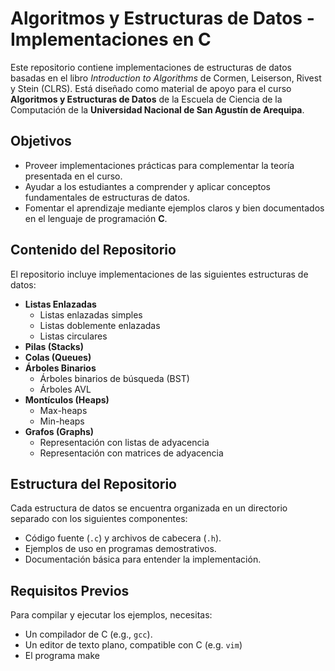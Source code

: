 
# Algoritmos y Estructuras de Datos - Implementaciones en C

Este repositorio contiene implementaciones de estructuras de datos basadas en el libro *Introduction to Algorithms* de Cormen, Leiserson, Rivest y Stein (CLRS). Está diseñado como material de apoyo para el curso **Algoritmos y Estructuras de Datos** de la Escuela de Ciencia de la Computación de la **Universidad Nacional de San Agustín de Arequipa**.

## Objetivos
- Proveer implementaciones prácticas para complementar la teoría presentada en el curso.
- Ayudar a los estudiantes a comprender y aplicar conceptos fundamentales de estructuras de datos.
- Fomentar el aprendizaje mediante ejemplos claros y bien documentados en el lenguaje de programación **C**.

## Contenido del Repositorio
El repositorio incluye implementaciones de las siguientes estructuras de datos:

- **Listas Enlazadas**
  - Listas enlazadas simples
  - Listas doblemente enlazadas
  - Listas circulares
- **Pilas (Stacks)**
- **Colas (Queues)**
- **Árboles Binarios**
  - Árboles binarios de búsqueda (BST)
  - Árboles AVL
- **Montículos (Heaps)**
  - Max-heaps
  - Min-heaps
- **Grafos (Graphs)**
  - Representación con listas de adyacencia
  - Representación con matrices de adyacencia

## Estructura del Repositorio
Cada estructura de datos se encuentra organizada en un directorio separado con los siguientes componentes:

- Código fuente (`.c`) y archivos de cabecera (`.h`).
- Ejemplos de uso en programas demostrativos.
- Documentación básica para entender la implementación.

## Requisitos Previos
Para compilar y ejecutar los ejemplos, necesitas:

- Un compilador de C (e.g., `gcc`).
- Un editor de texto plano, compatible con C (e.g. `vim`)
- El programa make
